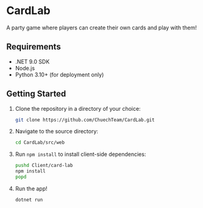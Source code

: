 ﻿# CardLab

A party game where players can create their own cards and play with them!

## Requirements
- .NET 9.0 SDK
- Node.js
- Python 3.10+ (for deployment only)

## Getting Started

1. Clone the repository in a directory of your choice:
    ```bash
    git clone https://github.com/ChuechTeam/CardLab.git
    ```
2. Navigate to the source directory:
    ```bash
    cd CardLab/src/web
    ```
3. Run `npm install` to install client-side dependencies:
    ```bash
    pushd Client/card-lab
    npm install
    popd
    ```
4. Run the app!
    ```bash
    dotnet run
    ```
